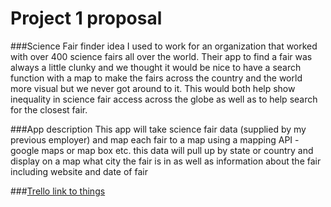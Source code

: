Project 1 proposal
====================

###Science Fair finder idea
I used to work for an  organization that worked with over 400 science fairs all over the world. Their app to find a fair was always a little clunky and we thought it would be nice to have a search function with a map to make the fairs across the country and the world more visual but we never got around to it. This would both help show inequality in science fair access across the globe as well as to help search for the closest fair. 

###App description
This app will take science fair data (supplied by my previous employer) and map each fair to a map using a mapping API - google maps or map box etc. this data will pull up by state or country and display on a map what city the fair is in as well as information about the fair including website and date of fair


###[Trello link to things](https://trello.com/b/zMw0BkYl/science-fair-map)
